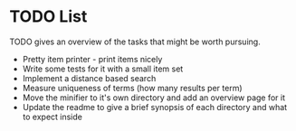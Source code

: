 # TODO List

TODO gives an overview of the tasks that might be worth pursuing.

* Pretty item printer - print items nicely
* Write some tests for it with a small item set
* Implement a distance based search
* Measure uniqueness of terms (how many results per term)
* Move the minifier to it's own directory and add an overview page for it
* Update the readme to give a brief synopsis of each directory and what to expect inside